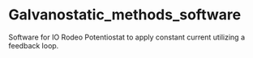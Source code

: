 # Galvanostatic_methods_software
Software for IO Rodeo Potentiostat to apply constant current utilizing a feedback loop.
